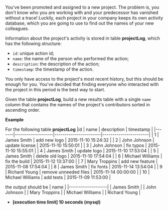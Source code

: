 
You've been promoted and assigned to a new project. The problem is, you don't know who you are working with and your predecessor has vanished without a trace! Luckily, each project in your company keeps its own activity database, which you are going to use to find out the names of your new colleagues.

Information about the project's activity is stored in table  **projectLog**, which has the following structure:

-   `id`: unique action id;
-   `name`: the name of the person who performed the action;
-   `description`: the description of the action;
-   `timestamp`: the timestamp of the action.

You only have access to the project's most recent history, but this should be enough for you. You've decided that finding everyone who interacted with the project in this period is the best way to start.

Given the table  **projectLog**, build a new results table with a single  `name`  column that contains the names of the project's contributors sorted in ascending order.

**Example**

For the following table  **projectLog**
|id		| name				| description			| timestamp				|
|-------|-------------------|-----------------------|-----------------------|
| 1		| James Smith		| add new logo			| 2015-11-10 15:24:32	|
| 2 	| John Johnson		| update license		| 2015-11-10 15:50:01	|
| 3 	| John Johnson		| fix typos				| 2015-11-10 15:55:01	|
| 4		| James Smith		| update logo			| 2015-11-10 17:53:04	|
| 5 	| James Smith		| delete old logo		| 2015-11-10 17:54:04	|
| 6 	| Michael Williams	| fix the build			| 2015-11-12 13:37:00	|
| 7 	| Mary Troppins		| add new feature		| 2015-11-08 17:54:04	|
| 8 	| James Smith		| fix fonts				| 2015-11-14 13:54:04	|
| 9 	| Richard Young		| remove unneeded files	| 2015-11-14 00:00:00	|
| 10	| Michael Williams	| add tests				| 2015-11-09 11:53:00	|

the output should be
| name				|
|-------------------|
| James Smith		|
| John Johnson		|
| Mary Troppins 	|
| Michael Williams	|
| Richard Young		|

-   **[execution time limit] 10 seconds (mysql)**